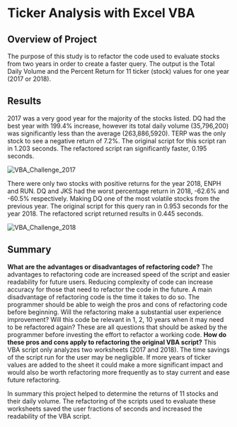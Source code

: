 # Ticker Analysis with Excel VBA

## Overview of Project
The purpose of this study is to refactor the code used to evaluate stocks from two years in order to create a faster query.  The output is the Total Daily Volume and the Percent Return for 11 ticker (stock) values for one year (2017 or 2018).

## Results
2017 was a very good year for the majority of the stocks listed. DQ had the best year with 199.4% increase, however its total daily volume (35,796,200) was significantly less than the average (263,886,5920). TERP was the only stock to see a negative return of 7.2%.  The original script for this script ran in 1.203 seconds.  The refactored script ran significantly faster, 0.195 seconds.

![VBA_Challenge_2017](https://user-images.githubusercontent.com/91269696/148456407-24a1ef10-e3a7-48f0-885b-c9a69330b575.PNG)


There were only two stocks with positive returns for the year 2018, ENPH and RUN.  DQ and JKS had the worst percentage return in 2018, -62.6% and -60.5% respectively.  Making DQ one of the most volatile stocks from the previous year.  The original script for this query ran in 0.953 seconds for the year 2018.  The refactored script returned results in 0.445 seconds.

![VBA_Challenge_2018](https://user-images.githubusercontent.com/91269696/148456424-90f2c6d6-d435-4c06-97a2-ce54d9e95bb7.PNG)


## Summary
**What are the advantages or disadvantages of refactoring code?**
    The advantages to refactoring code are increased speed of the script and easier readability for future users.  Reducing complexity of code can increase accuracy for those that need to refactor the code in the future.  A main disadvantage of refactoring code is the time it takes to do so.  The programmer should be able to weigh the pros and cons of refactoring code before beginning.  Will the refactoring make a substantial user experience improvement?  Will this code be relevant in 1, 2, 10 years when it may need to be refactored again?  These are all questions that should be asked by the programmer before investing the effort to refactor a working code.
**How do these pros and cons apply to refactoring the original VBA script?**
    This VBA script only analyzes two worksheets (2017 and 2018).  The time savings of the script run for the user may be negligible.  If more years of ticker values are added to the sheet it could make a more significant impact and would also be worth refactoring more frequently as to stay current and ease future refactoring.

In summary this project helped to determine the returns of 11 stocks and their daily volume.  The refactoring of the scripts used to evaluate these worksheets saved the user fractions of seconds and increased the readability of the VBA script.
